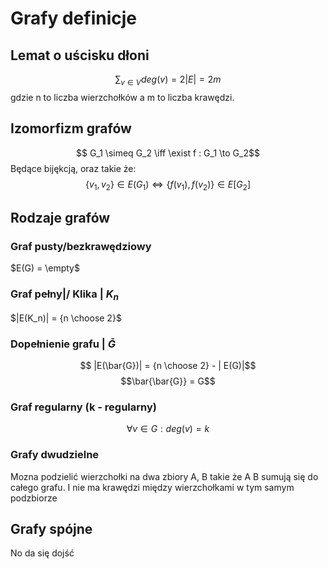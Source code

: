 # Grafy definicje


## Lemat o uścisku dłoni
$$\sum_{v \in V} deg(v) = 2 |E| = 2m$$ 
gdzie n to liczba wierzchołków a m to liczba krawędzi.

## Izomorfizm grafów

$$ G_1 \simeq G_2 \iff \exist f : G_1 \to G_2$$
Będące bijękcją, oraz takie że:
$$ \{v_1, v_2\} \in E(G_1) \iff \{f(v_1), f(v_2)\} \in E[G_2]$$

## Rodzaje grafów

### Graf pusty/bezkrawędziowy
$E(G) = \empty$

### Graf pełny|/ Klika | $K_n$
$|E(K_n)| = {n \choose 2}$

### Dopełnienie grafu | $\bar{G}$
$$ |E(\bar{G})| = {n \choose 2} - | E(G)|$$
$$\bar{\bar{G}} = G$$


### Graf regularny (k - regularny)
$$ \forall v \in G: deg(v) = k$$

### Grafy dwudzielne 
Mozna podzielić wierzchołki na dwa zbiory A, B takie że A B sumują się do całego grafu. I nie ma krawędzi między wierzchołkami w tym samym podzbiorze

## Grafy spójne 
No da się dojść
